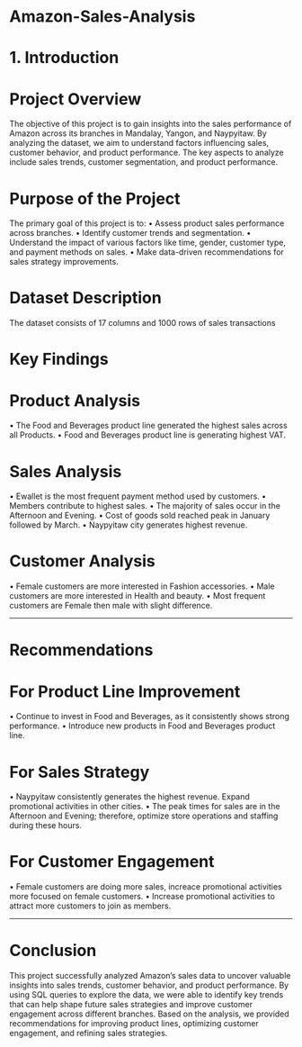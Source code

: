 # Amazon-Sales-Analysis
# 1. Introduction
# Project Overview
The objective of this project is to gain insights into the sales performance of Amazon across its branches in Mandalay, Yangon, and Naypyitaw. By analyzing the dataset, we aim to understand factors influencing sales, customer behavior, and product performance. The key aspects to analyze include sales trends, customer segmentation, and product performance.
# Purpose of the Project
The primary goal of this project is to:
•	Assess product sales performance across branches.
•	Identify customer trends and segmentation.
•	Understand the impact of various factors like time, gender, customer type, and payment methods on sales.
•	Make data-driven recommendations for sales strategy improvements.
# Dataset Description
The dataset consists of 17 columns and 1000 rows of sales transactions
# Key Findings
# Product Analysis
•	The Food and Beverages product line generated the highest sales across all Products.
•	Food and Beverages product line is generating highest VAT.
# Sales Analysis
•	Ewallet is the most frequent payment method used by customers.
•	Members contribute to highest sales.
•	The majority of sales occur in the Afternoon and Evening.
•	Cost of goods sold reached peak in January followed by March.
•	Naypyitaw city generates highest revenue. 
# Customer Analysis
•	Female customers are more interested in Fashion accessories.
•	Male customers are more interested in Health and beauty.
•	Most frequent customers are Female then male with slight difference.
________________________________________
# Recommendations
# For Product Line Improvement
•	Continue to invest in Food and Beverages, as it consistently shows strong performance.
•	Introduce new products in Food and Beverages product line.
# For Sales Strategy
•	Naypyitaw consistently generates the highest revenue. Expand promotional activities in other cities.
•	The peak times for sales are in the Afternoon and Evening; therefore, optimize store operations and staffing during these hours.
# For Customer Engagement
•	Female customers are doing more sales, increace promotional activities more focused on female customers.
•	Increase promotional activities to attract more customers to join as members.
________________________________________
# Conclusion
This project successfully analyzed Amazon’s sales data to uncover valuable insights into sales trends, customer behavior, and product performance. By using SQL queries to explore the data, we were able to identify key trends that can help shape future sales strategies and improve customer engagement across different branches. Based on the analysis, we provided recommendations for improving product lines, optimizing customer engagement, and refining sales strategies.
